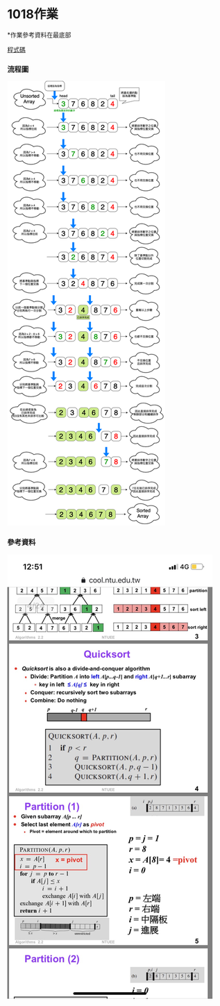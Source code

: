 # **1018作業**

*作業參考資料在最底部

[程式碼](https://nbviewer.jupyter.org/github/tzuchyi/class_exercise/blob/master/1018hw/QuickSort.ipynb)


### 流程圖
![](quicksort_chart.png)

### 參考資料
![](參考資料.JPG)
